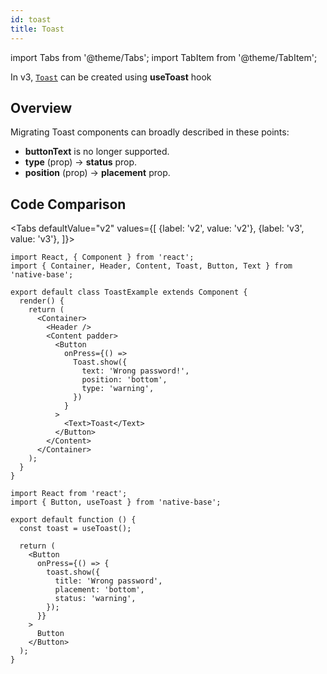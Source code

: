 ```yaml
---
id: toast
title: Toast
---
```


import Tabs from '@theme/Tabs';
import TabItem from '@theme/TabItem';

In v3, [`Toast`](toast.md) can be created using **useToast** hook

## Overview

Migrating Toast components can broadly described in these points:

- **buttonText** is no longer supported.
- **type** (prop) → **status** prop.
- **position** (prop) → **placement** prop.

## Code Comparison

<Tabs
defaultValue="v2"
values={[
{label: 'v2', value: 'v2'},
{label: 'v3', value: 'v3'},
]}>
<TabItem value="v2">

```tsx
import React, { Component } from 'react';
import { Container, Header, Content, Toast, Button, Text } from 'native-base';

export default class ToastExample extends Component {
  render() {
    return (
      <Container>
        <Header />
        <Content padder>
          <Button
            onPress={() =>
              Toast.show({
                text: 'Wrong password!',
                position: 'bottom',
                type: 'warning',
              })
            }
          >
            <Text>Toast</Text>
          </Button>
        </Content>
      </Container>
    );
  }
}
```

</TabItem>
<TabItem value="v3">

```tsx
import React from 'react';
import { Button, useToast } from 'native-base';

export default function () {
  const toast = useToast();

  return (
    <Button
      onPress={() => {
        toast.show({
          title: 'Wrong password',
          placement: 'bottom',
          status: 'warning',
        });
      }}
    >
      Button
    </Button>
  );
}
```

</TabItem>
</Tabs>
